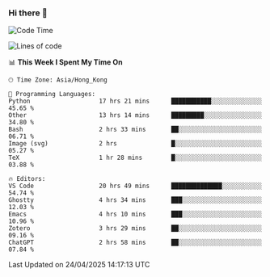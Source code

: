 ### Hi there 👋

<!--
**nicehiro/nicehiro** is a ✨ _special_ ✨ repository because its `README.md` (this file) appears on your GitHub profile.

Here are some ideas to get you started:

- 🔭 I’m currently working on ...
- 🌱 I’m currently learning ...
- 👯 I’m looking to collaborate on ...
- 🤔 I’m looking for help with ...
- 💬 Ask me about ...
- 📫 How to reach me: ...
- 😄 Pronouns: ...
- ⚡ Fun fact: ...
-->

<!--START_SECTION:waka-->
![Code Time](http://img.shields.io/badge/Code%20Time-578%20hrs%2040%20mins-blue)

![Lines of code](https://img.shields.io/badge/From%20Hello%20World%20I%27ve%20Written-1.7%20million%20lines%20of%20code-blue)

📊 **This Week I Spent My Time On** 

```text
🕑︎ Time Zone: Asia/Hong_Kong

💬 Programming Languages: 
Python                   17 hrs 21 mins      ███████████░░░░░░░░░░░░░░   45.65 % 
Other                    13 hrs 14 mins      █████████░░░░░░░░░░░░░░░░   34.80 % 
Bash                     2 hrs 33 mins       ██░░░░░░░░░░░░░░░░░░░░░░░   06.71 % 
Image (svg)              2 hrs               █░░░░░░░░░░░░░░░░░░░░░░░░   05.27 % 
TeX                      1 hr 28 mins        █░░░░░░░░░░░░░░░░░░░░░░░░   03.88 % 

🔥 Editors: 
VS Code                  20 hrs 49 mins      ██████████████░░░░░░░░░░░   54.74 % 
Ghostty                  4 hrs 34 mins       ███░░░░░░░░░░░░░░░░░░░░░░   12.03 % 
Emacs                    4 hrs 10 mins       ███░░░░░░░░░░░░░░░░░░░░░░   10.96 % 
Zotero                   3 hrs 29 mins       ██░░░░░░░░░░░░░░░░░░░░░░░   09.16 % 
ChatGPT                  2 hrs 58 mins       ██░░░░░░░░░░░░░░░░░░░░░░░   07.84 % 
```


 Last Updated on 24/04/2025 14:17:13 UTC
<!--END_SECTION:waka-->
